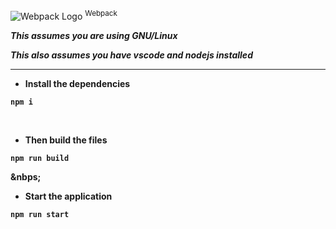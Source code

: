 ![Webpack Logo](https://github.com/aguin467/webPack/blob/master/webpack.svg) <sup>Webpack

<b>*This assumes you are using GNU/Linux*
  
<b>*This also assumes you have vscode and nodejs installed*
  
------------------------------------------------------------------------------------------------------------------------------------------

- Install the dependencies 
```
npm i
```
<p>&nbsp;</p>

- Then build the files
```
npm run build
```

<p>&nbps;</p>

- Start the application
```
npm run start
```

